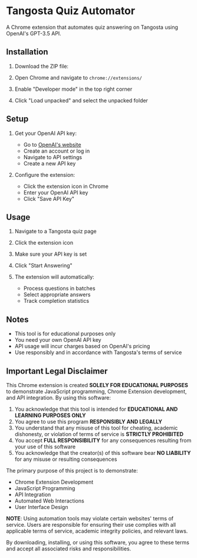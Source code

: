 # Tangosta Quiz Automator

A Chrome extension that automates quiz answering on Tangosta using OpenAI's GPT-3.5 API. 

## Installation

1. Download the ZIP file:

2. Open Chrome and navigate to `chrome://extensions/`

3. Enable "Developer mode" in the top right corner

4. Click "Load unpacked" and select the unpacked folder
   
## Setup

1. Get your OpenAI API key:
   - Go to [OpenAI's website](https://platform.openai.com/)
   - Create an account or log in
   - Navigate to API settings
   - Create a new API key

2. Configure the extension:
   - Click the extension icon in Chrome
   - Enter your OpenAI API key
   - Click "Save API Key"

## Usage

1. Navigate to a Tangosta quiz page

2. Click the extension icon

3. Make sure your API key is set

4. Click "Start Answering"

5. The extension will automatically:
   - Process questions in batches
   - Select appropriate answers
   - Track completion statistics

## Notes

- This tool is for educational purposes only
- You need your own OpenAI API key
- API usage will incur charges based on OpenAI's pricing
- Use responsibly and in accordance with Tangosta's terms of service

## Important Legal Disclaimer

This Chrome extension is created **SOLELY FOR EDUCATIONAL PURPOSES** to demonstrate JavaScript programming, Chrome Extension development, and API integration. By using this software:

1. You acknowledge that this tool is intended for **EDUCATIONAL AND LEARNING PURPOSES ONLY**
2. You agree to use this program **RESPONSIBLY AND LEGALLY**
3. You understand that any misuse of this tool for cheating, academic dishonesty, or violation of terms of service is **STRICTLY PROHIBITED**
4. You accept **FULL RESPONSIBILITY** for any consequences resulting from your use of this software
5. You acknowledge that the creator(s) of this software bear **NO LIABILITY** for any misuse or resulting consequences

The primary purpose of this project is to demonstrate:
- Chrome Extension Development
- JavaScript Programming
- API Integration
- Automated Web Interactions
- User Interface Design

**NOTE**: Using automation tools may violate certain websites' terms of service. Users are responsible for ensuring their use complies with all applicable terms of service, academic integrity policies, and relevant laws.

By downloading, installing, or using this software, you agree to these terms and accept all associated risks and responsibilities.

